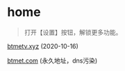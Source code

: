 # home

> 打开【设置】按钮，解锁更多功能。

[btmetv.xyz](https://www.btmetv.xyz)  (2020-10-16)

[btmet.com](https://btmet.com)  (永久地址，dns污染)
